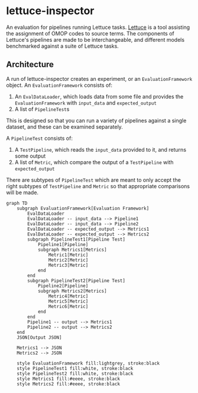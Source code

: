 # lettuce-inspector
An evaluation for pipelines running Lettuce tasks.
[Lettuce](https://github.com/Health-Informatics-UoN/lettuce) is a tool assisting the assignment of OMOP codes to source terms.
The components of Lettuce's pipelines are made to be interchangeable, and different models benchmarked against a suite of Lettuce tasks.

## Architecture
A run of lettuce-inspector creates an experiment, or an `EvaluationFramework` object.
An `EvaluationFramework` consists of:

1. An `EvalDataLoader`, which loads data from some file and provides the `EvaluationFramework` with `input_data` and `expected_output`
2. A list of `PipelineTest`s

This is designed so that you can run a variety of pipelines against a single dataset, and these can be examined separately.

A `PipelineTest` consists of:

1. A `TestPipeline`, which reads the `input_data` provided to it, and returns some output
2. A list of `Metric`, which compare the output of a `TestPipeline` with `expected_output`

There are subtypes of `PipelineTest` which are meant to only accept the right subtypes of `TestPipeline` and `Metric` so that appropriate comparisons will be made.

```mermaid
graph TD
    subgraph EvaluationFramework[Evaluation Framework]
        EvalDataLoader
        EvalDataLoader -- input_data --> Pipeline1
        EvalDataLoader -- input_data --> Pipeline2
        EvalDataLoader -- expected_output --> Metrics1
        EvalDataLoader -- expected_output --> Metrics2
        subgraph PipelineTest1[Pipeline Test]
            Pipeline1[Pipeline]
            subgraph Metrics1[Metrics]
                Metric1[Metric]
                Metric2[Metric]
                Metric3[Metric]
            end
        end
        subgraph PipelineTest2[Pipeline Test]
            Pipeline2[Pipeline]
            subgraph Metrics2[Metrics]
                Metric4[Metric]
                Metric5[Metric]
                Metric6[Metric]
            end
        end
        Pipeline1 -- output --> Metrics1
        Pipeline2 -- output --> Metrics2
    end
    JSON[Output JSON]

    Metrics1 --> JSON
    Metrics2 --> JSON

    style EvaluationFramework fill:lightgrey, stroke:black
    style PipelineTest1 fill:white, stroke:black
    style PipelineTest2 fill:white, stroke:black
    style Metrics1 fill:#eeee, stroke:black
    style Metrics2 fill:#eeee, stroke:black
```

